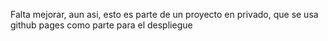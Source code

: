 Falta mejorar, aun asi, esto es parte de un proyecto en privado, que se usa github pages como parte para el despliegue
